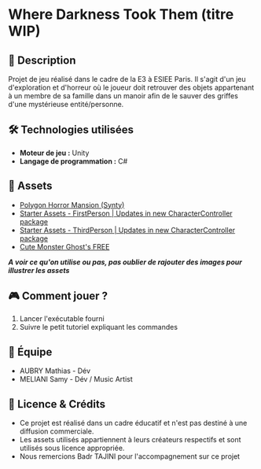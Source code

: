 # Where Darkness Took Them (titre WIP)
## 📌 Description
Projet de jeu réalisé dans le cadre de la E3 à ESIEE Paris. Il s'agit d'un jeu d'exploration et d'horreur où le joueur doit retrouver des objets appartenant à un membre de sa famille dans un manoir afin de le sauver des griffes d'une mystérieuse entité/personne.

## 🛠 Technologies utilisées 
- **Moteur de jeu :** Unity
- **Langage de programmation :** C#

## 🎨 Assets
- [Polygon Horror Mansion (Synty)](https://assetstore.unity.com/packages/3d/environments/fantasy/polygon-horror-mansion-low-poly-3d-art-by-synty-213346)
- [Starter Assets - FirstPerson | Updates in new CharacterController package](https://assetstore.unity.com/packages/essentials/starter-assets-firstperson-updates-in-new-charactercontroller-pa-196525)
- [Starter Assets - ThirdPerson | Updates in new CharacterController package](https://assetstore.unity.com/packages/essentials/starter-assets-thirdperson-updates-in-new-charactercontroller-pa-196526)
- [Cute Monster Ghost's FREE](https://assetstore.unity.com/packages/3d/characters/creatures/cute-monster-ghost-s-free-308550)

**_A voir ce qu'on utilise ou pas, pas oublier de rajouter des images pour illustrer les assets_**

## 🎮 Comment jouer ?
1. Lancer l'exécutable fourni
2. Suivre le petit tutoriel expliquant les commandes

## 👥 Équipe
- AUBRY Mathias - Dév
- MELIANI Samy - Dév / Music Artist

## 📜 Licence & Crédits
- Ce projet est réalisé dans un cadre éducatif et n'est pas destiné à une diffusion commerciale.
- Les assets utilisés appartiennent à leurs créateurs respectifs et sont utilisés sous licence appropriée.
- Nous remercions Badr TAJINI pour l'accompagnement sur ce projet
